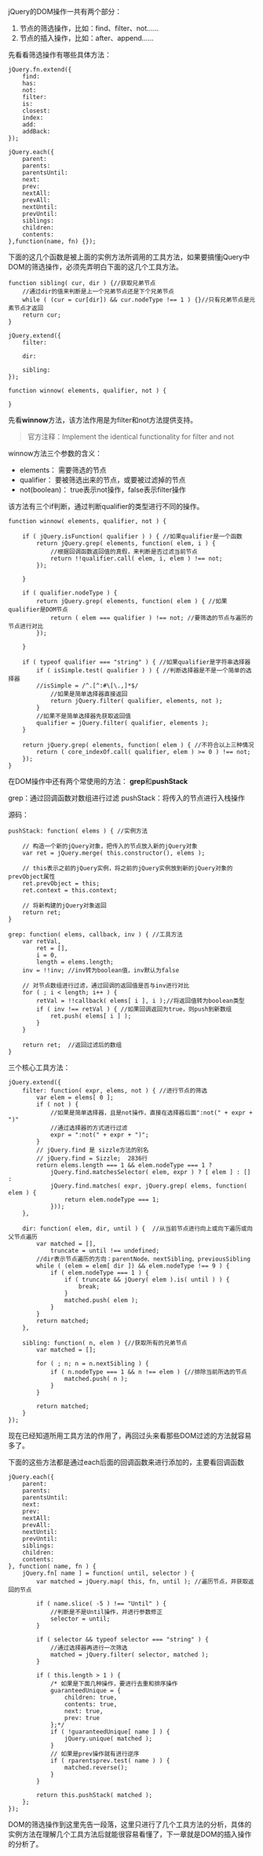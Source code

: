 jQuery的DOM操作一共有两个部分：     
1. 节点的筛选操作，比如：find、filter、not……
2. 节点的插入操作，比如：after、append……


先看看筛选操作有哪些具体方法：

	jQuery.fn.extend({
		find:
		has:
		not:
		filter:
		is: 
		closest: 
		index:
		add: 
		addBack:		
	});

	jQuery.each({
		parent: 
		parents: 
		parentsUntil: 
		next: 
		prev: 
		nextAll: 
		prevAll: 
		nextUntil: 
		prevUntil:
		siblings: 
		children:
		contents: 
	},function(name, fn) {});
	

下面的这几个函数是被上面的实例方法所调用的工具方法，如果要搞懂jQuery中DOM的筛选操作，必须先弄明白下面的这几个工具方法。
	
	function sibling( cur, dir ) {//获取兄弟节点
		//通过dir的值来判断是上一个兄弟节点还是下个兄弟节点
		while ( (cur = cur[dir]) && cur.nodeType !== 1 ) {}//只有兄弟节点是元素节点才返回
		return cur;
	}

	jQuery.extend({
		filter:
	
		dir: 
	
		sibling: 
	});
	
	function winnow( elements, qualifier, not ) {
		
	}



先看**winnow**方法，该方法作用是为filter和not方法提供支持。    

> 官方注释：Implement the identical functionality for filter and not

winnow方法三个参数的含义：
- elements： 需要筛选的节点
- qualifier： 要被筛选出来的节点，或要被过滤掉的节点
- not(boolean)： true表示not操作，false表示filter操作


该方法有三个if判断，通过判断qualifier的类型进行不同的操作。

	function winnow( elements, qualifier, not ) {
		
		if ( jQuery.isFunction( qualifier ) ) { //如果qualifier是一个函数
			return jQuery.grep( elements, function( elem, i ) {
				//根据回调函数返回值的真假，来判断是否过滤当前节点
				return !!qualifier.call( elem, i, elem ) !== not;
			});
	
		}
	
		if ( qualifier.nodeType ) {
			return jQuery.grep( elements, function( elem ) { //如果qualifier是DOM节点
				return ( elem === qualifier ) !== not; //要筛选的节点与遍历的节点进行对比
			});
	
		}
	
		if ( typeof qualifier === "string" ) { //如果qualifier是字符串选择器
			if ( isSimple.test( qualifier ) ) { //判断选择器是不是一个简单的选择器
			//isSimple = /^.[^:#\[\.,]*$/
				//如果是简单选择器直接返回
				return jQuery.filter( qualifier, elements, not );
			}
			//如果不是简单选择器先获取返回值
			qualifier = jQuery.filter( qualifier, elements );
		}
	
		return jQuery.grep( elements, function( elem ) { //不符合以上三种情况
			return ( core_indexOf.call( qualifier, elem ) >= 0 ) !== not;
		});
	}

在DOM操作中还有两个常使用的方法： **grep**和**pushStack**

grep：通过回调函数对数组进行过滤
pushStack：将传入的节点进行入栈操作

源码：

	pushStack: function( elems ) { //实例方法
		
		// 构造一个新的jQuery对象，把传入的节点放入新的jQuery对象
		var ret = jQuery.merge( this.constructor(), elems );

		// this表示之前的jQuery实例，将之前的jQuery实例放到新的jQuery对象的prevObject属性
		ret.prevObject = this;
		ret.context = this.context;

		// 将新构建的jQuery对象返回
		return ret;
	}

	grep: function( elems, callback, inv ) { //工具方法
		var retVal,
			ret = [],
			i = 0,
			length = elems.length;
		inv = !!inv; //inv转为boolean值，inv默认为false

		// 对节点数组进行过滤，通过回调的返回值是否与inv进行对比
		for ( ; i < length; i++ ) {
			retVal = !!callback( elems[ i ], i );//将返回值转为boolean类型
			if ( inv !== retVal ) { //如果回调返回为true，则push到新数组
				ret.push( elems[ i ] );
			}
		}

		return ret;  //返回过滤后的数组
	}


三个核心工具方法：

	jQuery.extend({
		filter: function( expr, elems, not ) { //进行节点的筛选
			var elem = elems[ 0 ];
			if ( not ) {
				//如果是简单选择器，且是not操作，直接在选择器后面":not(" + expr + ")"
				//通过选择器的方式进行过滤
				expr = ":not(" + expr + ")"; 
			}
			// jQuery.find 是 sizzle方法的别名
			// jQuery.find = Sizzle;  2836行
			return elems.length === 1 && elem.nodeType === 1 ?
				jQuery.find.matchesSelector( elem, expr ) ? [ elem ] : [] :
				jQuery.find.matches( expr, jQuery.grep( elems, function( elem ) {
					return elem.nodeType === 1;
				}));
		},
	
		dir: function( elem, dir, until ) {  //从当前节点进行向上或向下遍历或向父节点遍历
			var matched = [],
				truncate = until !== undefined;
			//dir表示节点遍历的方向：parentNode、nextSibling、previousSibling
			while ( (elem = elem[ dir ]) && elem.nodeType !== 9 ) {
				if ( elem.nodeType === 1 ) {
					if ( truncate && jQuery( elem ).is( until ) ) {
						break;
					}
					matched.push( elem );
				}
			}
			return matched;
		},
	
		sibling: function( n, elem ) {//获取所有的兄弟节点
			var matched = [];
	
			for ( ; n; n = n.nextSibling ) {
				if ( n.nodeType === 1 && n !== elem ) {//排除当前所选的节点
					matched.push( n );
				}
			}
	
			return matched;
		}
	});


现在已经知道所用工具方法的作用了，再回过头来看那些DOM过滤的方法就容易多了。

下面的这些方法都是通过each后面的回调函数来进行添加的，主要看回调函数

	jQuery.each({
		parent: 
		parents: 
		parentsUntil: 
		next: 
		prev: 
		nextAll: 
		prevAll: 
		nextUntil: 
		prevUntil:
		siblings: 
		children:
		contents: 
	}, function( name, fn ) {
		jQuery.fn[ name ] = function( until, selector ) {
			var matched = jQuery.map( this, fn, until ); //遍历节点，并获取返回的节点
	
			if ( name.slice( -5 ) !== "Until" ) {
				//判断是不是Until操作，并进行参数修正
				selector = until;
			}
	
			if ( selector && typeof selector === "string" ) {
				//通过选择器再进行一次筛选
				matched = jQuery.filter( selector, matched );
			}
	
			if ( this.length > 1 ) {
				/* 如果是下面几种操作，要进行去重和排序操作
				guaranteedUnique = {
					children: true,
					contents: true,
					next: true,
					prev: true
				};*/
				if ( !guaranteedUnique[ name ] ) {
					jQuery.unique( matched );
				}
				// 如果是prev操作就有进行逆序
				if ( rparentsprev.test( name ) ) {
					matched.reverse();
				}
			}
	
			return this.pushStack( matched );
		};
	});



DOM的筛选操作到这里先告一段落，这里只进行了几个工具方法的分析，具体的实例方法在理解几个工具方法后就能很容易看懂了，下一章就是DOM的插入操作的分析了。